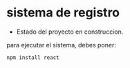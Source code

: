 <h1 aling="center"> sistema de registro </h1>

- Estado del proyecto en construccion.

para ejecutar el sistema, debes poner:

```npm install react```
